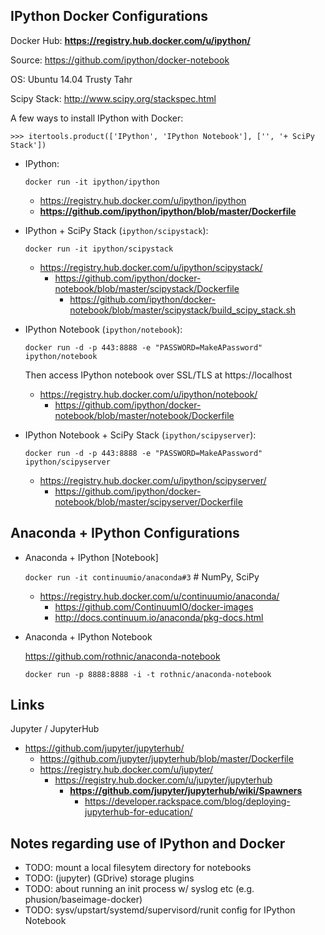 ## IPython Docker Configurations

 Docker Hub: **https://registry.hub.docker.com/u/ipython/**

 Source: https://github.com/ipython/docker-notebook

 OS: Ubuntu 14.04 Trusty Tahr

 Scipy Stack: http://www.scipy.org/stackspec.html

A few ways to install IPython with Docker:

    >>> itertools.product(['IPython', 'IPython Notebook'], ['', '+ SciPy Stack'])


* IPython:

  ``docker run -it ipython/ipython``

  * https://registry.hub.docker.com/u/ipython/ipython
  * **https://github.com/ipython/ipython/blob/master/Dockerfile**

* IPython + SciPy Stack (``ipython/scipystack``):

  ``docker run -it ipython/scipystack``

  * https://registry.hub.docker.com/u/ipython/scipystack/
    * https://github.com/ipython/docker-notebook/blob/master/scipystack/Dockerfile
      * https://github.com/ipython/docker-notebook/blob/master/scipystack/build_scipy_stack.sh

* IPython Notebook (``ipython/notebook``):

  ``docker run -d -p 443:8888 -e "PASSWORD=MakeAPassword" ipython/notebook``

  Then access IPython notebook over SSL/TLS at https://localhost
  
  * https://registry.hub.docker.com/u/ipython/notebook/
    * https://github.com/ipython/docker-notebook/blob/master/notebook/Dockerfile
  
* IPython Notebook + SciPy Stack (``ipython/scipyserver``):

  ``docker run -d -p 443:8888 -e "PASSWORD=MakeAPassword" ipython/scipyserver``

  * https://registry.hub.docker.com/u/ipython/scipyserver/
      * https://github.com/ipython/docker-notebook/blob/master/scipyserver/Dockerfile

## Anaconda + IPython Configurations

* Anaconda + IPython [Notebook]

    ``docker run -it continuumio/anaconda#3``  # NumPy, SciPy

  * https://registry.hub.docker.com/u/continuumio/anaconda/
    * https://github.com/ContinuumIO/docker-images
    * http://docs.continuum.io/anaconda/pkg-docs.html


* Anaconda + IPython Notebook

  https://github.com/rothnic/anaconda-notebook

  ``docker run -p 8888:8888 -i -t rothnic/anaconda-notebook``



## Links

Jupyter / JupyterHub

* https://github.com/jupyter/jupyterhub/
  * https://github.com/jupyter/jupyterhub/blob/master/Dockerfile
  * https://registry.hub.docker.com/u/jupyter/
    * https://registry.hub.docker.com/u/jupyter/jupyterhub
      * **https://github.com/jupyter/jupyterhub/wiki/Spawners**
        * https://developer.rackspace.com/blog/deploying-jupyterhub-for-education/

## Notes regarding use of IPython and Docker

* TODO: mount a local filesytem directory for notebooks
* TODO: (jupyter) (GDrive) storage plugins
* TODO: about running an init process w/ syslog etc (e.g. phusion/baseimage-docker)
* TODO: sysv/upstart/systemd/supervisord/runit config for IPython Notebook